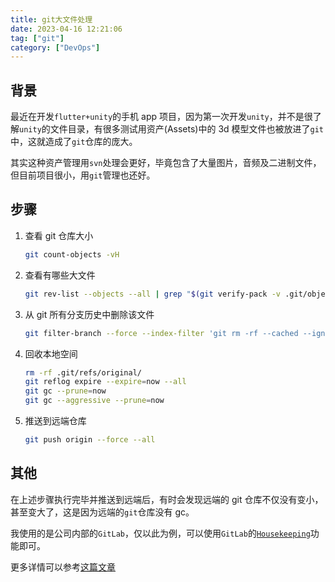 ```yaml
---
title: git大文件处理
date: 2023-04-16 12:21:06
tag: ["git"]
category: ["DevOps"]
---
```


## 背景

最近在开发`flutter+unity`的手机 app 项目，因为第一次开发`unity`，并不是很了解`unity`的文件目录，有很多测试用资产(Assets)中的 3d 模型文件也被放进了`git`中，这就造成了`git`仓库的庞大。

其实这种资产管理用`svn`处理会更好，毕竟包含了大量图片，音频及二进制文件，但目前项目很小，用`git`管理也还好。

## 步骤

1. 查看 git 仓库大小

   ```sh
   git count-objects -vH
   ```

2. 查看有哪些大文件

   ```sh
   git rev-list --objects --all | grep "$(git verify-pack -v .git/objects/pack/*.idx | sort -k 3 -n | tail -10 | awk '{print$1}')"
   ```

3. 从 git 所有分支历史中删除该文件

   ```sh
   git filter-branch --force --index-filter 'git rm -rf --cached --ignore-unmatch <bigfile>' --prune-empty --tag-name-filter cat -- --all
   ```

4. 回收本地空间

   ```sh
   rm -rf .git/refs/original/
   git reflog expire --expire=now --all
   git gc --prune=now
   git gc --aggressive --prune=now
   ```

5. 推送到远端仓库

   ```sh
   git push origin --force --all
   ```

## 其他

在上述步骤执行完毕并推送到远端后，有时会发现远端的 git 仓库不仅没有变小，甚至变大了，这是因为远端的`git`仓库没有 gc。

我使用的是公司内部的`GitLab`，仅以此为例，可以使用`GitLab`的[`Housekeeping`](https://docs.gitlab.com/ee/administration/housekeeping.html#running-housekeeping-tasks)功能即可。

更多详情可以参考[这篇文章](https://juejin.cn/post/7024922528514572302)
